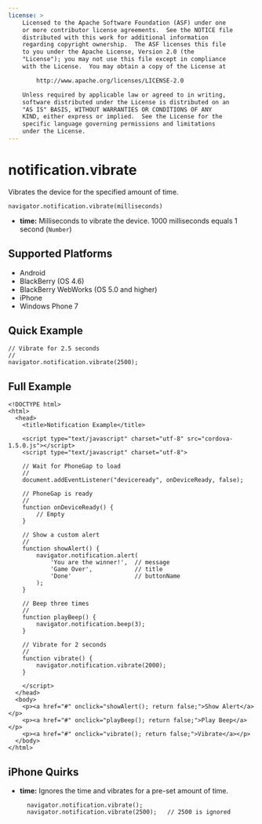 ```yaml
---
license: >
    Licensed to the Apache Software Foundation (ASF) under one
    or more contributor license agreements.  See the NOTICE file
    distributed with this work for additional information
    regarding copyright ownership.  The ASF licenses this file
    to you under the Apache License, Version 2.0 (the
    "License"); you may not use this file except in compliance
    with the License.  You may obtain a copy of the License at

        http://www.apache.org/licenses/LICENSE-2.0

    Unless required by applicable law or agreed to in writing,
    software distributed under the License is distributed on an
    "AS IS" BASIS, WITHOUT WARRANTIES OR CONDITIONS OF ANY
    KIND, either express or implied.  See the License for the
    specific language governing permissions and limitations
    under the License.
---
```


notification.vibrate
====================

Vibrates the device for the specified amount of time.

    navigator.notification.vibrate(milliseconds)

- __time:__ Milliseconds to vibrate the device. 1000 milliseconds equals 1 second (`Number`)

Supported Platforms
-------------------

- Android
- BlackBerry (OS 4.6)
- BlackBerry WebWorks (OS 5.0 and higher)
- iPhone
- Windows Phone 7

Quick Example
-------------

    // Vibrate for 2.5 seconds
    //
    navigator.notification.vibrate(2500);

Full Example
------------
    
    <!DOCTYPE html>
    <html>
      <head>
        <title>Notification Example</title>

        <script type="text/javascript" charset="utf-8" src="cordova-1.5.0.js"></script>
        <script type="text/javascript" charset="utf-8">

        // Wait for PhoneGap to load
        //
        document.addEventListener("deviceready", onDeviceReady, false);

        // PhoneGap is ready
        //
        function onDeviceReady() {
            // Empty
        }
    
        // Show a custom alert
        //
        function showAlert() {
		    navigator.notification.alert(
		        'You are the winner!',  // message
		        'Game Over',            // title
		        'Done'                  // buttonName
		    );
        }
    
        // Beep three times
        //
        function playBeep() {
            navigator.notification.beep(3);
        }
    
        // Vibrate for 2 seconds
        //
        function vibrate() {
            navigator.notification.vibrate(2000);
        }

        </script>
      </head>
      <body>
        <p><a href="#" onclick="showAlert(); return false;">Show Alert</a></p>
        <p><a href="#" onclick="playBeep(); return false;">Play Beep</a></p>
        <p><a href="#" onclick="vibrate(); return false;">Vibrate</a></p>
      </body>
    </html>

iPhone Quirks
-------------

- __time:__ Ignores the time and vibrates for a pre-set amount of time.

        navigator.notification.vibrate();
        navigator.notification.vibrate(2500);   // 2500 is ignored